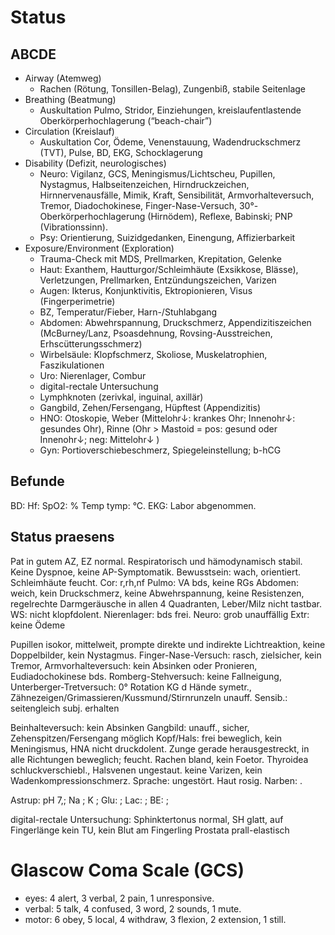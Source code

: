 # Status

## ABCDE

- Airway (Atemweg) 
	- Rachen (Rötung, Tonsillen-Belag), Zungenbiß, stabile Seitenlage
- Breathing (Beatmung) 
	- Auskultation Pulmo, Stridor, Einziehungen, kreislaufentlastende Oberkörperhochlagerung (“beach-chair”)
- Circulation (Kreislauf) 
	- Auskultation Cor, Ödeme, Venenstauung, Wadendruckschmerz (TVT), Pulse, BD, EKG, Schocklagerung
- Disability (Defizit, neurologisches) 
	- Neuro: Vigilanz, GCS, Meningismus/Lichtscheu, Pupillen, Nystagmus, Halbseitenzeichen, Hirndruckzeichen, Hirnnervenausfälle, 	  Mimik, Kraft, Sensibilität, Armvorhalteversuch, Tremor, Diadochokinese, Finger-Nase-Versuch, 30°-Oberkörperhochlagerung (Hirnödem), Reflexe, Babinski; PNP (Vibrationssinn).
	- Psy: Orientierung, Suizidgedanken, Einengung, Affizierbarkeit
- Exposure/Environment (Exploration) 
	- Trauma-Check mit MDS, Prellmarken, Krepitation, Gelenke
	- Haut: Exanthem, Hautturgor/Schleimhäute (Exsikkose, Blässe), Verletzungen, 	  Prellmarken, Entzündungszeichen, Varizen
	- Augen: Ikterus, Konjunktivitis, Ektropionieren, Visus (Fingerperimetrie)
	- BZ, Temperatur/Fieber, Harn-/Stuhlabgang
	- Abdomen: Abwehrspannung, Druckschmerz, Appendizitiszeichen (McBurney/Lanz, Psoasdehnung, Rovsing-Ausstreichen, Erhscütterungsschmerz)
	- Wirbelsäule: Klopfschmerz, Skoliose, Muskelatrophien, Faszikulationen
	- Uro: Nierenlager, Combur
	- digital-rectale Untersuchung
	- Lymphknoten (zerivkal, inguinal, axillär)
	- Gangbild, Zehen/Fersengang, Hüpftest (Appendizitis)
	- HNO: Otoskopie, Weber (Mittelohr↓: krankes Ohr; Innenohr↓: gesundes Ohr), Rinne (Ohr > Mastoid = pos: gesund oder Innenohr↓; neg: Mittelohr↓ )
	- Gyn: Portioverschiebeschmerz, Spiegeleinstellung; b-hCG
 
## Befunde

BD: 
Hf: 
SpO2: %
Temp tymp: °C.
EKG: 
Labor abgenommen.

## Status praesens

Pat in gutem AZ, EZ normal.
Respiratorisch und hämodynamisch stabil.
Keine Dyspnoe, keine AP-Symptomatik.
Bewusstsein: wach, orientiert.
Schleimhäute feucht.
Cor: r,rh,nf
Pulmo: VA bds, keine RGs
Abdomen: weich, kein Druckschmerz, keine Abwehrspannung, keine Resistenzen,
regelrechte Darmgeräusche in allen 4 Quadranten, Leber/Milz nicht tastbar.
WS: nicht klopfdolent.
Nierenlager: bds frei.
Neuro: grob unauffällig
Extr: keine Ödeme

Pupillen isokor, mittelweit, prompte direkte und indirekte Lichtreaktion, keine Doppelbilder, kein Nystagmus.
Finger-Nase-Versuch: rasch, zielsicher, kein Tremor, Armvorhalteversuch: kein Absinken oder Pronieren, Eudiadochokinese bds.
Romberg-Stehversuch: keine Fallneigung, Unterberger-Tretversuch: 0° Rotation
KG d Hände symetr., Zähnezeigen/Grimassieren/Kussmund/Stirnrunzeln unauff.
Sensib.: seitengleich subj. erhalten

Beinhalteversuch: kein Absinken
Gangbild: unauff., sicher, Zehenspitzen/Fersengang möglich
Kopf/Hals: frei beweglich, kein Meningismus, HNA nicht druckdolent.
Zunge gerade herausgestreckt, in alle Richtungen beweglich; feucht.
Rachen bland, kein Foetor.
Thyroidea schluckverschiebl., Halsvenen ungestaut.
keine Varizen, kein Wadenkompressionschmerz.
Sprache: ungestört.
Haut rosig.
Narben: .

Astrup: pH 7,; Na ; K ; Glu: ; Lac: ; BE: ;

digital-rectale Untersuchung: Sphinktertonus normal, SH glatt, auf Fingerlänge kein TU, kein Blut am Fingerling
Prostata prall-elastisch

# Glascow Coma Scale (GCS)

- eyes: 4 alert, 3 verbal, 2 pain, 1 unresponsive.
- verbal: 5 talk, 4 confused, 3 word, 2 sounds, 1 mute.
- motor: 6 obey, 5 local, 4 withdraw, 3 flexion, 2 extension, 1 still.
